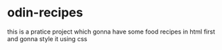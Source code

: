 # odin-recipes


this is a pratice project which gonna have some food recipes in html first and gonna style it using css